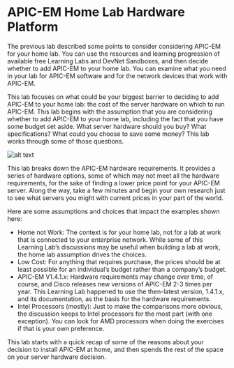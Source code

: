 # APIC-EM Home Lab Hardware Platform

The previous lab described some points to consider considering APIC-EM for your home lab. You can use the resources and learning progression of available free Learning Labs and DevNet Sandboxes, and then decide whether to add APIC-EM to your home lab. You can examine what you need in your lab for APIC-EM software and for the network devices that work with APIC-EM.

This lab focuses on what could be your biggest barrier to deciding to add APIC-EM to your home lab: the cost of the server hardware on which to run APIC-EM. This lab begins with the assumption that you are considering whether to add APIC-EM to your home lab, including the fact that you have some budget set aside. What server hardware should you buy? What specifications? What could you choose to save some money? This lab works through some of those questions. 

![alt text](/posts/files/home-lab-network/assets/images/apic-21.png) 
 
This lab breaks down the APIC-EM hardware requirements. It provides a series of hardware options, some of which may not meet all the hardware requirements, for the sake of finding a lower price point for your APIC-EM server. Along the way, take a few minutes and begin your own research just to see what servers you might with current prices in your part of the world.

Here are some assumptions and choices that impact the examples shown here: 

- Home not Work: The context is for your home lab, not for a lab at work that is connected to your enterprise network. While some of this Learning Lab’s discussions may be useful when building a lab at work, the home lab assumption drives the choices. 
- Low Cost: For anything that requires purchase, the prices should be at least possible for an individual’s budget rather than a company’s budget.
- APIC-EM V1.4.1.x: Hardware requirements may change over time, of course, and Cisco releases new versions of APIC-EM 2-3 times per year. This Learning Lab happened to use the then-latest version, 1.4.1.x, and its documentation, as the basis for the hardware requirements.
- Intel Processors (mostly): Just to make the comparisons more obvious, the discussion keeps to Intel processors for the most part (with one exception). You can look for AMD processors when doing the exercises if that is your own preference.


This lab starts with a quick recap of some of the reasons about your decision to install APIC-EM at home, and then spends the rest of the space on your server hardware decision.

